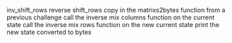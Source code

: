 inv_shift_rows
    reverse shift_rows
copy in the matrixs2bytes function from a previous challenge
call the inverse mix columns function on the current state
call the inverse mix rows function on the new current state
print the new state converted to bytes